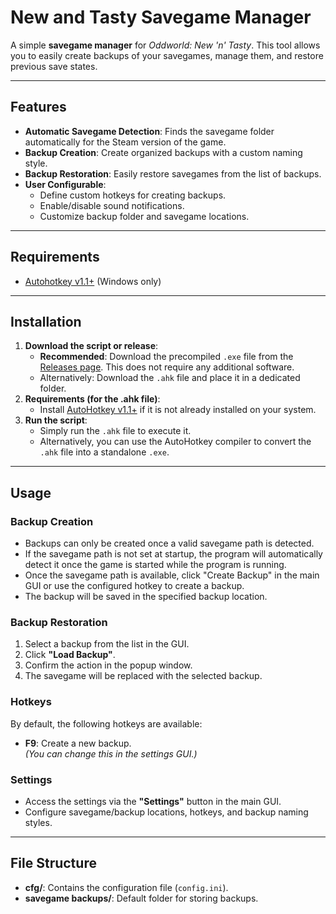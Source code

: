 # New and Tasty Savegame Manager  

A simple **savegame manager** for *Oddworld: New 'n' Tasty*. This tool allows you to easily create backups of your savegames, manage them, and restore previous save states.  

---

## Features  
- **Automatic Savegame Detection**: Finds the savegame folder automatically for the Steam version of the game.  
- **Backup Creation**: Create organized backups with a custom naming style.  
- **Backup Restoration**: Easily restore savegames from the list of backups.  
- **User Configurable**:  
  - Define custom hotkeys for creating backups.  
  - Enable/disable sound notifications.  
  - Customize backup folder and savegame locations.  

---

## Requirements  
- [Autohotkey v1.1+](https://www.autohotkey.com/download/) (Windows only)  

---

## Installation  

1. **Download the script or release**:  
   - **Recommended**: Download the precompiled `.exe` file from the [Releases page](https://github.com/SquareD-Soft/New-And-Tasty-Savegame-Manager/releases). This does not require any additional software.  
   - Alternatively: Download the `.ahk` file and place it in a dedicated folder.  
2. **Requirements (for the .ahk file)**:  
   - Install [AutoHotkey v1.1+](https://www.autohotkey.com/download/) if it is not already installed on your system.  
3. **Run the script**:  
   - Simply run the `.ahk` file to execute it.  
   - Alternatively, you can use the AutoHotkey compiler to convert the `.ahk` file into a standalone `.exe`.  

---

## Usage  

### Backup Creation  
- Backups can only be created once a valid savegame path is detected.
- If the savegame path is not set at startup, the program will automatically detect it once the game is started while the program is running.
- Once the savegame path is available, click "Create Backup" in the main GUI or use the configured hotkey to create a backup.
- The backup will be saved in the specified backup location.

### Backup Restoration  
1. Select a backup from the list in the GUI.  
2. Click **"Load Backup"**.  
3. Confirm the action in the popup window.  
4. The savegame will be replaced with the selected backup.

### Hotkeys  
By default, the following hotkeys are available:  
- **F9**: Create a new backup.  
  *(You can change this in the settings GUI.)*  

### Settings  
- Access the settings via the **"Settings"** button in the main GUI.  
- Configure savegame/backup locations, hotkeys, and backup naming styles.  

---

## File Structure  
- **cfg/**: Contains the configuration file (`config.ini`).  
- **savegame backups/**: Default folder for storing backups.  


